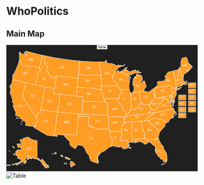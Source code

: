 # WhoPolitics

## Main Map
![Table](public/whopolitics_main_map.png)
![Table](public/amy-klobuchar1-unscreen.gif)